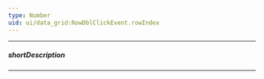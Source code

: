```yaml
---
type: Number
uid: ui/data_grid:RowDblClickEvent.rowIndex
---
```

---
##### shortDescription
<!-- Description goes here -->

---
<!-- Description goes here -->